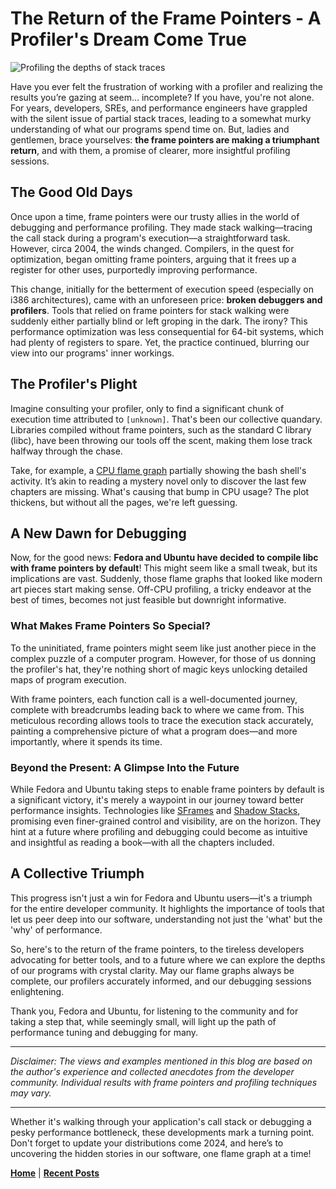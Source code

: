 # The Return of the Frame Pointers - A Profiler's Dream Come True

![Profiling the depths of stack traces](https://www.brendangregg.com/FlameGraphs/cpu-bash-flamegraph.svg)

Have you ever felt the frustration of working with a profiler and realizing the results you’re gazing at seem… incomplete? If you have, you're not alone. For years, developers, SREs, and performance engineers have grappled with the silent issue of partial stack traces, leading to a somewhat murky understanding of what our programs spend time on. But, ladies and gentlemen, brace yourselves: **the frame pointers are making a triumphant return**, and with them, a promise of clearer, more insightful profiling sessions.

## The Good Old Days

Once upon a time, frame pointers were our trusty allies in the world of debugging and performance profiling. They made stack walking—tracing the call stack during a program's execution—a straightforward task. However, circa 2004, the winds changed. Compilers, in the quest for optimization, began omitting frame pointers, arguing that it frees up a register for other uses, purportedly improving performance.

This change, initially for the betterment of execution speed (especially on i386 architectures), came with an unforeseen price: **broken debuggers and profilers**. Tools that relied on frame pointers for stack walking were suddenly either partially blind or left groping in the dark. The irony? This performance optimization was less consequential for 64-bit systems, which had plenty of registers to spare. Yet, the practice continued, blurring our view into our programs' inner workings.

## The Profiler's Plight

Imagine consulting your profiler, only to find a significant chunk of execution time attributed to `[unknown]`. That's been our collective quandary. Libraries compiled without frame pointers, such as the standard C library (libc), have been throwing our tools off the scent, making them lose track halfway through the chase.

Take, for example, a [CPU flame graph](https://www.brendangregg.com/FlameGraphs/cpu-bash-flamegraph.svg) partially showing the bash shell's activity. It’s akin to reading a mystery novel only to discover the last few chapters are missing. What's causing that bump in CPU usage? The plot thickens, but without all the pages, we're left guessing.

## A New Dawn for Debugging

Now, for the good news: **Fedora and Ubuntu have decided to compile libc with frame pointers by default**! This might seem like a small tweak, but its implications are vast. Suddenly, those flame graphs that looked like modern art pieces start making sense. Off-CPU profiling, a tricky endeavor at the best of times, becomes not just feasible but downright informative.

### What Makes Frame Pointers So Special?

To the uninitiated, frame pointers might seem like just another piece in the complex puzzle of a computer program. However, for those of us donning the profiler's hat, they're nothing short of magic keys unlocking detailed maps of program execution.

With frame pointers, each function call is a well-documented journey, complete with breadcrumbs leading back to where we came from. This meticulous recording allows tools to trace the execution stack accurately, painting a comprehensive picture of what a program does—and more importantly, where it spends its time.

### Beyond the Present: A Glimpse Into the Future

While Fedora and Ubuntu taking steps to enable frame pointers by default is a significant victory, it's merely a waypoint in our journey toward better performance insights. Technologies like [SFrames](https://lwn.net/Articles/932209/) and [Shadow Stacks](https://lwn.net/Articles/885220/), promising even finer-grained control and visibility, are on the horizon. They hint at a future where profiling and debugging could become as intuitive and insightful as reading a book—with all the chapters included.

## A Collective Triumph

This progress isn't just a win for Fedora and Ubuntu users—it's a triumph for the entire developer community. It highlights the importance of tools that let us peer deep into our software, understanding not just the 'what' but the 'why' of performance.

So, here's to the return of the frame pointers, to the tireless developers advocating for better tools, and to a future where we can explore the depths of our programs with crystal clarity. May our flame graphs always be complete, our profilers accurately informed, and our debugging sessions enlightening.

Thank you, Fedora and Ubuntu, for listening to the community and for taking a step that, while seemingly small, will light up the path of performance tuning and debugging for many.

---

_Disclaimer: The views and examples mentioned in this blog are based on the author's experience and collected anecdotes from the developer community. Individual results with frame pointers and profiling techniques may vary._

---

Whether it's walking through your application's call stack or debugging a pesky performance bottleneck, these developments mark a turning point. Don't forget to update your distributions come 2024, and here’s to uncovering the hidden stories in our software, one flame graph at a time!

__[Home](/blog/index.html)__  |  __[Recent Posts](#Recent-posts)__